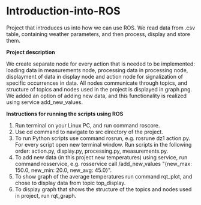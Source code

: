 # Introduction-into-ROS

Project that introduces us into how we can use ROS. We  read data from .csv table, containing weather parameters, and then process, display and store them.

**Project description**

We create separate node for every action that is needed to be implemented: loading data in measurements node, processing data in processing node, displayment of data in display node and action node for signalization of specific occurrences in data. All nodes communicate through topics, and structure of topics and nodes used in the project is displayed in graph.png. We added an option of adding new data, and this functionality is realized using service add_new_values.

**Instructions for running the scripts using ROS**

1. Run terminal on your Linux PC, and run command roscore.
2. Use cd command to navigate to src directory of the project.
3. To run Python scripts use command rosrun, e.g. rosrune dz1 action.py. For every script open new terminal window. Run scripts in the following order:
action.py, display.py, processing.py, measurements.py.
4. To add new data (in this project new temperatures) using service, run command rosservice, e.g. rosservice call /add_new_values "{new_max: 150.0, new_min: 20.0, new_avg: 45.0}".
5. To show graph of the average temperatures run command rqt_plot, and chose to display data from topic top_display.
6. To display graph that shows the structure of the topics and nodes used in project, run rqt_graph.
